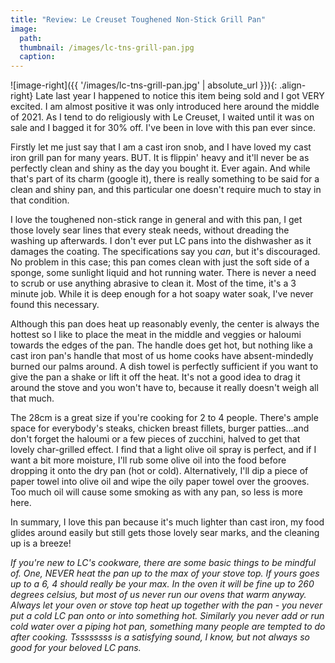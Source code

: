 ```yaml
---
title: "Review: Le Creuset Toughened Non-Stick Grill Pan"
image: 
  path:
  thumbnail: /images/lc-tns-grill-pan.jpg
  caption:
---
```


![image-right]({{ '/images/lc-tns-grill-pan.jpg' | absolute_url }}){: .align-right}
Late last year I happened to notice this item being sold and I got VERY excited. I am almost positive it was only introduced here around the middle of 2021. As I tend to do religiously with Le Creuset, I waited until it was on sale and I bagged it for 30% off. I've been in love with this pan ever since. 

Firstly let me just say that I am a cast iron snob, and I have loved my cast iron grill pan for many years. BUT. It is flippin' heavy and it'll never be as perfectly clean and shiny as the day you bought it. Ever again. And while that's part of its charm (google it), there is really something to be said for a clean and shiny pan, and this particular one doesn't require much to stay in that condition. 

I love the toughened non-stick range in general and with this pan, I get those lovely sear lines that every steak needs, without dreading the washing up afterwards. I don't ever put LC pans into the dishwasher as it damages the coating. The specifications say you <i>can</i>, but it's discouraged. No problem in this case; this pan comes clean with just the soft side of a sponge, some sunlight liquid and hot running water. There is never a need to scrub or use anything abrasive to clean it. Most of the time, it's a 3 minute job. While it is deep enough for a hot soapy water soak, I've never found this necessary.

Although this pan does heat up reasonably evenly, the center is always the hottest so I like to place the meat in the middle and veggies or haloumi towards the edges of the pan. The handle does get hot, but nothing like a cast iron pan's handle that most of us home cooks have absent-mindedly burned our palms around. A dish towel is perfectly sufficient if you want to give the pan a shake or lift it off the heat. It's not a good idea to drag it around the stove and you won't have to, because it really doesn't weigh all that much.

The 28cm is a great size if you're cooking for 2 to 4 people. There's ample space for everybody's steaks, chicken breast fillets, burger patties...and don't forget the haloumi or a few pieces of zucchini, halved to get that lovely char-grilled effect. I find that a light olive oil spray is perfect, and if I want a bit more moisture, I'll rub some olive oil into the food before dropping it onto the dry pan (hot or cold). Alternatively, I'll dip a piece of paper towel into olive oil and wipe the oily paper towel over the grooves. Too much oil will cause some smoking as with any pan, so less is more here.

In summary, I love this pan because it's much lighter than cast iron, my food glides around easily but still gets those lovely sear marks, and the cleaning up is a breeze!


<i>If you're new to LC's cookware, there are some basic things to be mindful of. One, NEVER heat the pan up to the max of your stove top. If yours goes up to a 6, 4 should really be your max. In the oven it will be fine up to 260 degrees celsius, but most of us never run our ovens that warm anyway. Always let your oven or stove top heat up together with the pan - you never put a cold LC pan onto or into something hot. Similarly you never add or run cold water over a piping hot pan, something many people are tempted to do after cooking. Tssssssss is a satisfying sound, I know, but not always so good for your beloved LC pans.</i>

